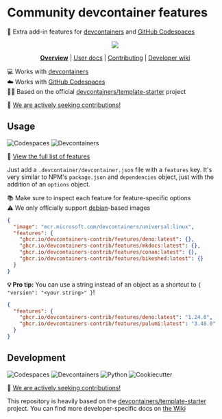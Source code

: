 # Community devcontainer features

🐳 Extra add-in features for
[devcontainers](https://code.visualstudio.com/docs/devcontainers/containers) and
[GitHub Codespaces](https://github.com/features/codespaces)

<div align="center">

![](https://i.imgur.com/W7t3YsC.png)

**[Overview](https://github.com/devcontainers-contrib/features#readme)** |
[User docs](https://github.com/devcontainers-contrib/features#usage) |
[Contributing](https://github.com/devcontainers-contrib/features/blob/main/CONTRIBUTING.md)
| [Developer wiki](https://github.com/devcontainers-contrib/features/wiki)

</div>

💻 Works with
[devcontainers](https://code.visualstudio.com/docs/devcontainers/containers) \
☁️ Works with [GitHub Codespaces](https://github.com/features/codespaces) \
👨‍🍳 Based on the official
[devcontainers/template-starter](https://github.com/devcontainers/template-starter#readme)
project

📢 [We are actively seeking contributions!](CONTRIBUTING.md)

## Usage

![Codespaces](https://img.shields.io/static/v1?style=for-the-badge&message=Codespaces&color=181717&logo=GitHub&logoColor=FFFFFF&label=)
![Devcontainers](https://img.shields.io/static/v1?style=for-the-badge&message=Devcontainers&color=2496ED&logo=Docker&logoColor=FFFFFF&label=)

📄 [View the full list of features](src/)

Just add a `.devcontainer/devcontainer.json` file with a `features` key. It's
very similar to NPM's `package.json` and `dependencies` object, just with the
addition of an `options` object.

📚 Make sure to inspect each feature for feature-specific options \
⚠️ We only officially support [debian](https://hub.docker.com/_/debian)-based images

```json
{
  "image": "mcr.microsoft.com/devcontainers/universal:linux",
  "features": {
    "ghcr.io/devcontainers-contrib/features/deno:latest": {},
    "ghcr.io/devcontainers-contrib/features/mkdocs:latest": {},
    "ghcr.io/devcontainers-contrib/features/conan:latest": {},
    "ghcr.io/devcontainers-contrib/features/bikeshed:latest": {}
  }
}
```

**💡 Pro tip:** You can use a string instead of an object as a shortcut to
`{ "version": "<your string>" }`!

```json
{
  "features": {
    "ghcr.io/devcontainers-contrib/features/deno:latest": "1.24.0",
    "ghcr.io/devcontainers-contrib/features/pulumi:latest": "3.48.0"
  }
}
```

## Development

![Codespaces](https://img.shields.io/static/v1?style=for-the-badge&message=Codespaces&color=181717&logo=GitHub&logoColor=FFFFFF&label=)
![Devcontainers](https://img.shields.io/static/v1?style=for-the-badge&message=Devcontainers&color=2496ED&logo=Docker&logoColor=FFFFFF&label=)
![Python](https://img.shields.io/static/v1?style=for-the-badge&message=Python&color=3776AB&logo=Python&logoColor=FFFFFF&label=)
![Cookiecutter](https://img.shields.io/static/v1?style=for-the-badge&message=Cookiecutter&color=222222&logo=Cookiecutter&logoColor=D4AA00&label=)

📢 [We are actively seeking contributions!](CONTRIBUTING.md)

This repository is heavily based on the
[devcontainers/template-starter](https://github.com/devcontainers/template-starter#readme)
project. You can find more developer-specific docs on
[the Wiki](https://github.com/devcontainers-contrib/features/wiki)

